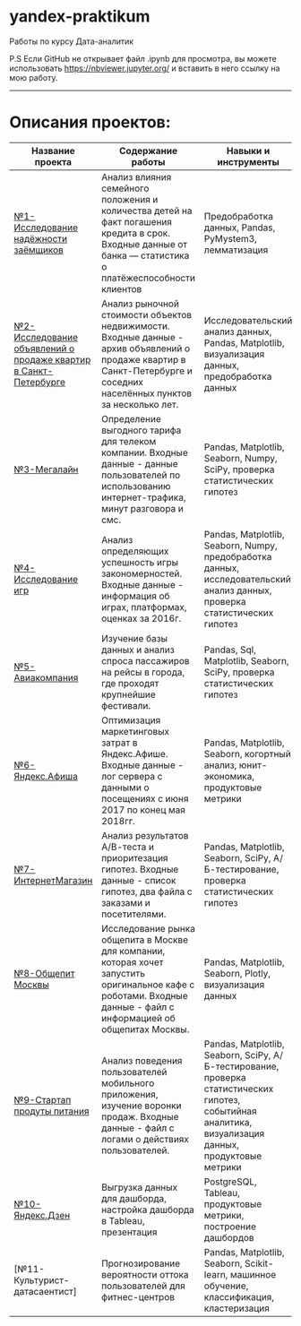 # yandex-praktikum
Работы по курсу Дата-аналитик

P.S Если GitHub не открывает файл .ipynb для просмотра, вы можете использовать https://nbviewer.jupyter.org/ и вставить в него ссылку на мою работу.

***
# Описания проектов:

Название проекта                             | Содержание работы    | Навыки и инструменты
---------------------------------------------|----------------------|----------------------
[№1-Исследование надёжности заёмщиков](https://github.com/msavitskaya/yandex-praktikum/tree/main/%E2%84%961-%D0%98%D1%81%D1%81%D0%BB%D0%B5%D0%B4%D0%BE%D0%B2%D0%B0%D0%BD%D0%B8%D0%B5%20%D0%BD%D0%B0%D0%B4%D1%91%D0%B6%D0%BD%D0%BE%D1%81%D1%82%D0%B8%20%D0%B7%D0%B0%D1%91%D0%BC%D1%89%D0%B8%D0%BA%D0%BE%D0%B2)         | Анализ влияния семейного положения и количества детей на факт погашения кредита в срок. Входные данные от банка — статистика о платёжеспособности клиентов | Предобработка данных, Pandas, PyMystem3, лемматизация
[№2-Исследование объявлений о продаже квартир в Санкт-Петербурге](https://github.com/msavitskaya/yandex-praktikum/tree/main/%E2%84%962-%D0%98%D1%81%D1%81%D0%BB%D0%B5%D0%B4%D0%BE%D0%B2%D0%B0%D0%BD%D0%B8%D0%B5%20%D0%BE%D0%B1%D1%8A%D1%8F%D0%B2%D0%BB%D0%B5%D0%BD%D0%B8%D0%B9%20%D0%BE%20%D0%BF%D1%80%D0%BE%D0%B4%D0%B0%D0%B6%D0%B5%20%D0%BA%D0%B2%D0%B0%D1%80%D1%82%D0%B8%D1%80) | Анализ рыночной стоимости объектов недвижимости. Входные данные - архив объявлений о продаже квартир в Санкт-Петербурге и соседних населённых пунктов за несколько лет. | Исследовательский анализ данных, Pandas, Matplotlib, визуализация данных, предобработка данных
[№3-Мегалайн](https://github.com/msavitskaya/yandex-praktikum/tree/main/%E2%84%963-%D0%9C%D0%B5%D0%B3%D0%B0%D0%BB%D0%B0%D0%B9%D0%BD)                                  |  Определение выгодного тарифа для телеком компании. Входные данные - данные пользователей по использованию интернет-трафика, минут разговора и смс. |  Pandas, Matplotlib, Seaborn, Numpy, SciPy, проверка статистических гипотез
[№4-Исследование игр](https://github.com/msavitskaya/yandex-praktikum/tree/main/%E2%84%961-%D0%A1%D0%B1%D0%BE%D1%80%D0%BD%D1%8B%D0%B9%20%D0%BF%D1%80%D0%BE%D0%B5%D0%BA%D1%82)                            | Анализ определяющих успешность игры закономерностей. Входные данные - информация об играх, платформах, оценках за 2016г.|  Pandas, Matplotlib, Seaborn, Numpy, предобработка данных, исследовательский анализ данных, проверка статистических гипотез
[№5-Авиакомпания](https://github.com/msavitskaya/yandex-praktikum/tree/main/%E2%84%964-%D0%90%D0%B2%D0%B8%D0%B0%D0%BA%D0%BE%D0%BC%D0%BF%D0%B0%D0%BD%D0%B8%D1%8F)                              | Изучение базы данных и анализ спроса пассажиров на рейсы в города, где проходят крупнейшие фестивали.|  Pandas, Sql, Matplotlib, Seaborn, SciPy, проверка статистических гипотез
[№6-Яндекс.Афиша](https://github.com/msavitskaya/yandex-praktikum/tree/main/%E2%84%965-%D0%AF%D0%BD%D0%B4%D0%B5%D0%BA%D1%81.%D0%90%D1%84%D0%B8%D1%88%D0%B0)                              |  Оптимизация маркетинговых затрат в Яндекс.Афише. Входные данные - лог сервера с данными о посещениях с июня 2017 по конец мая 2018гг. |  Pandas, Matplotlib, Seaborn, когортный анализ, юнит-экономика, продуктовые метрики
[№7-ИнтернетМагазин](https://github.com/msavitskaya/yandex-praktikum/tree/main/%E2%84%966-%D0%98%D0%BD%D1%82%D0%B5%D1%80%D0%BD%D0%B5%D1%82%D0%9C%D0%B0%D0%B3%D0%B0%D0%B7%D0%B8%D0%BD)                           | Анализ результатов А/В-теста и приоритезация гипотез. Входные данные - список гипотез, два файла с заказами и посетителями. |  Pandas, Matplotlib, Seaborn, SciPy, А/Б-тестирование, проверка статистических гипотез
[№8-Общепит Москвы](https://github.com/msavitskaya/yandex-praktikum/tree/main/%E2%84%967-%D0%9E%D0%B1%D1%89%D0%B5%D0%BF%D0%B8%D1%82%20%D0%9C%D0%BE%D1%81%D0%BA%D0%B2%D1%8B)                            | Исследование рынка общепита в Москве для компании, которая хочет запустить оригинальное кафе с роботами. Входные данные - файл с информацией об общепитах Москвы. |  Pandas, Matplotlib, Seaborn, Plotly, визуализация данных
[№9-Стартап продуты питания](https://github.com/msavitskaya/yandex-praktikum/tree/main/%E2%84%962-%D0%A1%D0%B1%D0%BE%D1%80%D0%BD%D1%8B%D0%B9%20%D0%BF%D1%80%D0%BE%D0%B5%D0%BA%D1%82)                            | Анализ поведения пользователей мобильного приложения, изучение воронки продаж. Входные данные - файл с логами о действиях пользователей. |  Pandas, Matplotlib, Seaborn, SciPy, А/Б-тестирование, проверка статистических гипотез, событийная аналитика, визуализация данных, продуктовые метрики
[№10-Яндекс.Дзен](https://github.com/msavitskaya/yandex-praktikum/tree/main/%E2%84%968-%D0%AF%D0%BD%D0%B4%D0%B5%D0%BA%D1%81.%D0%94%D0%B7%D0%B5%D0%BD)                               | Выгрузка данных для дашборда, настройка дашборда в Tableau, презентация |  PostgreSQL, Tableau, продуктовые метрики, построение дашбордов
[№11-Культурист-датасаентист]                               | Прогнозирование вероятности оттока пользователей для фитнес-центров |   Pandas, Matplotlib, Seaborn, Scikit-learn, машинное обучение, классификация, кластеризация

